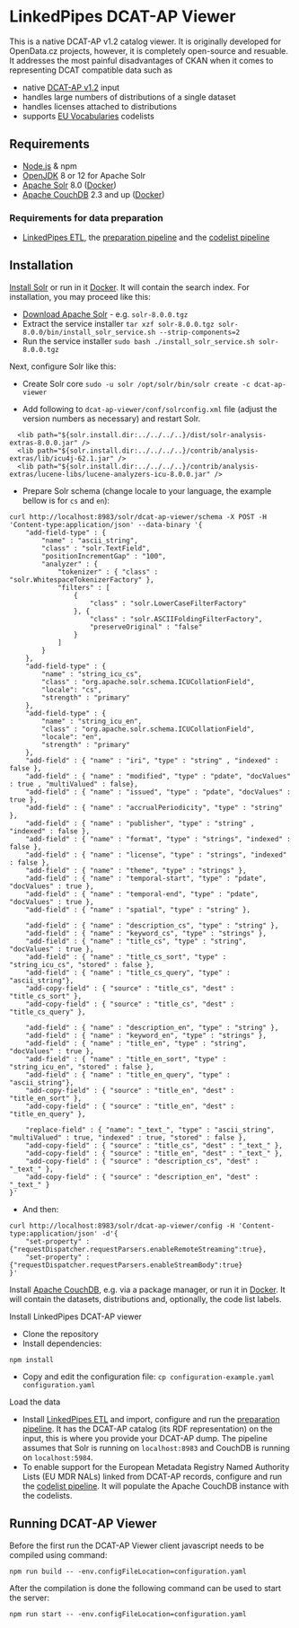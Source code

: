 # LinkedPipes DCAT-AP Viewer

This is a native DCAT-AP v1.2 catalog viewer. 
It is originally developed for OpenData.cz projects, however, it is completely open-source and resuable. 
It addresses the most painful disadvantages of CKAN when it comes to representing DCAT compatible data such as
- native [DCAT-AP v1.2](https://joinup.ec.europa.eu/release/dcat-ap/12) input
- handles large numbers of distributions of a single dataset
- handles licenses attached to distributions
- supports [EU Vocabularies](https://publications.europa.eu/en/web/eu-vocabularies/controlled-vocabularies) codelists

## Requirements
- [Node.js] & npm
- [OpenJDK] 8 or 12 for Apache Solr
- [Apache Solr] 8.0 ([Docker](https://hub.docker.com/_/solr/))
- [Apache CouchDB] 2.3 and up ([Docker](https://hub.docker.com/_/couchdb/))

### Requirements for data preparation
- [LinkedPipes ETL], the [preparation pipeline] and the [codelist pipeline]

## Installation
[Install Solr](https://lucene.apache.org/solr/guide/7_7/installing-solr.html) or run in it [Docker](https://hub.docker.com/_/solr/).
It will contain the search index. 
For installation, you may proceed like this:
- [Download Apache Solr](http://lucene.apache.org/solr/) - e.g. ```solr-8.0.0.tgz```
- Extract the service installer ```tar xzf solr-8.0.0.tgz solr-8.0.0/bin/install_solr_service.sh --strip-components=2```
- Run the service installer ```sudo bash ./install_solr_service.sh solr-8.0.0.tgz```

Next, configure Solr like this:
- Create Solr core ```sudo -u solr /opt/solr/bin/solr create -c dcat-ap-viewer```

- Add following to `dcat-ap-viewer/conf/solrconfig.xml` file (adjust the version numbers as necessary) and restart Solr.
```
  <lib path="${solr.install.dir:../../../..}/dist/solr-analysis-extras-8.0.0.jar" />  
  <lib path="${solr.install.dir:../../../..}/contrib/analysis-extras/lib/icu4j-62.1.jar" />  
  <lib path="${solr.install.dir:../../../..}/contrib/analysis-extras/lucene-libs/lucene-analyzers-icu-8.0.0.jar" />
```

- Prepare Solr schema (change locale to your language, the example bellow is for `cs` and `en`):
```
curl http://localhost:8983/solr/dcat-ap-viewer/schema -X POST -H 'Content-type:application/json' --data-binary '{
    "add-field-type" : {
        "name" : "ascii_string",
        "class" : "solr.TextField",
        "positionIncrementGap" : "100",
        "analyzer" : {
            "tokenizer" : { "class" : "solr.WhitespaceTokenizerFactory" },
            "filters" : [
                { 
                    "class" : "solr.LowerCaseFilterFactory" 
                }, { 
                    "class" : "solr.ASCIIFoldingFilterFactory",
                    "preserveOriginal" : "false" 
                }
            ]
        }
    },
    "add-field-type" : {
        "name" : "string_icu_cs",
        "class" : "org.apache.solr.schema.ICUCollationField",
        "locale": "cs",
        "strength" : "primary"
    },    
    "add-field-type" : {
        "name" : "string_icu_en",
        "class" : "org.apache.solr.schema.ICUCollationField",
        "locale": "en",
        "strength" : "primary"
    },
    "add-field" : { "name" : "iri", "type" : "string" , "indexed" : false },
    "add-field" : { "name" : "modified", "type" : "pdate", "docValues" : true , "multiValued" : false},
    "add-field" : { "name" : "issued", "type" : "pdate", "docValues" : true },
    "add-field" : { "name" : "accrualPeriodicity", "type" : "string" },
    "add-field" : { "name" : "publisher", "type" : "string" , "indexed" : false },
    "add-field" : { "name" : "format", "type" : "strings", "indexed" : false },
    "add-field" : { "name" : "license", "type" : "strings", "indexed" : false },
    "add-field" : { "name" : "theme", "type" : "strings" },
    "add-field" : { "name" : "temporal-start", "type" : "pdate", "docValues" : true },
    "add-field" : { "name" : "temporal-end", "type" : "pdate", "docValues" : true },
    "add-field" : { "name" : "spatial", "type" : "string" },

    "add-field" : { "name" : "description_cs", "type" : "string" },
    "add-field" : { "name" : "keyword_cs", "type" : "strings" },
    "add-field" : { "name" : "title_cs", "type" : "string", "docValues" : true },
    "add-field" : { "name" : "title_cs_sort", "type" : "string_icu_cs", "stored" : false },
    "add-field" : { "name" : "title_cs_query", "type" : "ascii_string"},
    "add-copy-field" : { "source" : "title_cs", "dest" : "title_cs_sort" },
    "add-copy-field" : { "source" : "title_cs", "dest" : "title_cs_query" },

    "add-field" : { "name" : "description_en", "type" : "string" },
    "add-field" : { "name" : "keyword_en", "type" : "strings" },
    "add-field" : { "name" : "title_en", "type" : "string", "docValues" : true },
    "add-field" : { "name" : "title_en_sort", "type" : "string_icu_en", "stored" : false },
    "add-field" : { "name" : "title_en_query", "type" : "ascii_string"},
    "add-copy-field" : { "source" : "title_en", "dest" : "title_en_sort" },
    "add-copy-field" : { "source" : "title_en", "dest" : "title_en_query" },

    "replace-field" : { "name": "_text_", "type" : "ascii_string", "multiValued" : true, "indexed" : true, "stored" : false },
    "add-copy-field" : { "source" : "title_cs", "dest" : "_text_" },
    "add-copy-field" : { "source" : "title_en", "dest" : "_text_" },    
    "add-copy-field" : { "source" : "description_cs", "dest" : "_text_" },
    "add-copy-field" : { "source" : "description_en", "dest" : "_text_" }
}'
```
- And then:
```
curl http://localhost:8983/solr/dcat-ap-viewer/config -H 'Content-type:application/json' -d'{
    "set-property" : {"requestDispatcher.requestParsers.enableRemoteStreaming":true},
    "set-property" : {"requestDispatcher.requestParsers.enableStreamBody":true}
}'
```

Install [Apache CouchDB], e.g. via a package manager, or run it in [Docker](https://hub.docker.com/_/couchdb/).
It will contain the datasets, distributions and, optionally, the code list labels.

Install LinkedPipes DCAT-AP viewer
- Clone the repository
- Install dependencies:
```
npm install
```
- Copy and edit the configuration file: ```cp configuration-example.yaml configuration.yaml```

Load the data
- Install [LinkedPipes ETL] and import, configure and run the [preparation pipeline]. It has the DCAT-AP catalog (its RDF representation) on the input, this is where you provide your DCAT-AP dump. The pipeline assumes that Solr is running on ```localhost:8983``` and CouchDB is running on ```localhost:5984```.
- To enable support for the European Metadata Registry Named Authority Lists (EU MDR NALs) linked from DCAT-AP records, configure and run the [codelist pipeline]. It will populate the Apache CouchDB instance with the codelists.

## Running DCAT-AP Viewer
Before the first run the DCAT-AP Viewer client javascript needs to be compiled using command:
```
npm run build -- -env.configFileLocation=configuration.yaml
``` 
After the compilation is done the following command can be used to start the server:
```
npm run start -- -env.configFileLocation=configuration.yaml
```

[OpenJDK]: <https://jdk.java.net/12/>
[Node.js]: <https://nodejs.org>
[Apache Solr]: <http://lucene.apache.org/solr/>
[Apache CouchDB]: <http://couchdb.apache.org/>
[LinkedPipes ETL]: <https://etl.linkedpipes.com>
[preparation pipeline]: <https://raw.githubusercontent.com/linkedpipes/dcat-ap-viewer/nkod/lp-etl/dcatap2lpdav.jsonld>
[codelist pipeline]: <https://raw.githubusercontent.com/linkedpipes/dcat-ap-viewer/nkod/lp-etl/eumdrnals2couchdb.jsonld>
